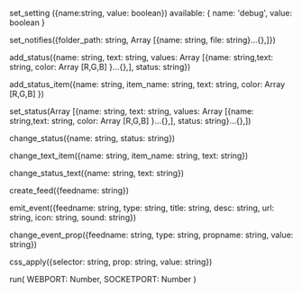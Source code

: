 set_setting ({name:string, value: boolean})
  available: { name: 'debug', value: boolean }

set_notifies({folder_path: string, Array [{name: string, file: string}...{},]})

add_status({name: string, text: string, values: Array [{name: string,text: string, color: Array [R,G,B] }...{},], status: string})

add_status_item({name: string, item_name: string, text: string, color: Array [R,G,B] })

set_status(Array [{name: string, text: string, values: Array [{name: string,text: string, color: Array [R,G,B] }...{},], status: string}...{},])

change_status({name: string, status: string})

change_text_item({name: string, item_name: string, text: string})

change_status_text({name: string, text: string})

create_feed({feedname: string})

emit_event({feedname: string, type: string, title: string, desc: string, url: string, icon: string, sound: string})

change_event_prop({feedname: string, type: string, propname: string, value: string})

css_apply({selector: string, prop: string, value: string})

run( WEBPORT: Number, SOCKETPORT: Number )






